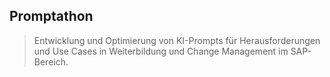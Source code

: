 ## Promptathon

> Entwicklung und Optimierung von KI-Prompts für Herausforderungen und Use Cases in Weiterbildung und Change Management im SAP-Bereich.
